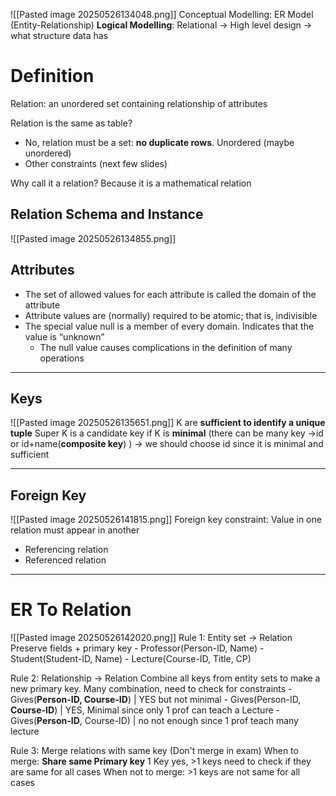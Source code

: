 
![[Pasted image 20250526134048.png]]
Conceptual Modelling: ER Model (Entity-Relationship)
**Logical Modelling**: Relational -> High level design -> what structure data has
# Definition
Relation: an unordered set containing relationship of attributes

Relation is the same as table?
- No, relation must be a set: **no duplicate rows**. Unordered (maybe unordered)
- Other constraints (next few slides)

Why call it a relation? Because it is a mathematical relation

## Relation Schema and Instance
![[Pasted image 20250526134855.png]]

## Attributes
- The set of allowed values for each attribute is called the domain of the
attribute
- Attribute values are (normally) required to be atomic; that is, indivisible
- The special value null is a member of every domain. Indicates that the value
is “unknown”
	- The null value causes complications in the definition of many operations

---
## Keys
![[Pasted image 20250526135651.png]]
K are **sufficient to identify a unique tuple**
Super K is a candidate key if K is **minimal** (there can be many key ->id or id+name(**composite key**) ) -> we should choose id since it is minimal and sufficient

---
## Foreign Key
![[Pasted image 20250526141815.png]]
Foreign key constraint: Value in one relation must appear in another
- Referencing relation
- Referenced relation

---
# ER To Relation
![[Pasted image 20250526142020.png]]
Rule 1: Entity set → Relation
	Preserve fields + primary key
	- Professor(Person-ID, Name)
	- Student(Student-ID, Name)
	- Lecture(Course-ID, Title, CP)

Rule 2: Relationship → Relation
	Combine all keys from entity sets to make a new primary key. Many combination, need to check for constraints
	- Gives(**Person-ID, Course-ID**) | YES but not minimal
	- Gives(Person-ID, **Course-ID**) | YES, Minimal since only 1 prof can teach a Lecture
	- Gives(**Person-ID**, Course-ID) | no not enough since 1 prof teach many lecture

Rule 3: Merge relations with same key (Don't merge in exam)
	When to merge: **Share same Primary key** 
		1 Key yes, >1 keys need to check if they are same for all cases
	When not to merge: >1 keys are not same for all cases
